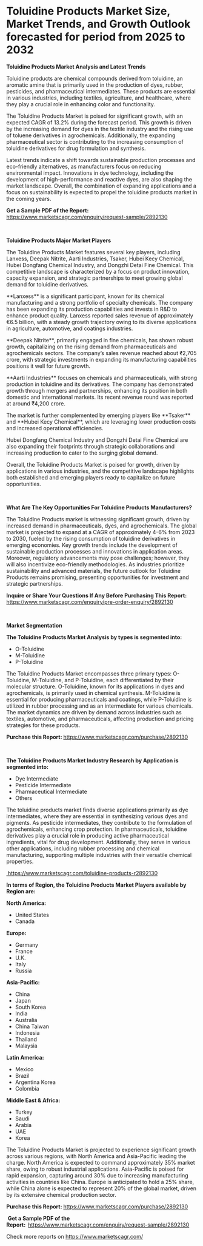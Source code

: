 <p><h1>Toluidine Products Market Size, Market Trends, and Growth Outlook forecasted for period from 2025 to 2032</h1></p><p><strong>Toluidine Products Market Analysis and Latest Trends</strong></p>
<p><p>Toluidine products are chemical compounds derived from toluidine, an aromatic amine that is primarily used in the production of dyes, rubber, pesticides, and pharmaceutical intermediates. These products are essential in various industries, including textiles, agriculture, and healthcare, where they play a crucial role in enhancing color and functionality.</p><p>The Toluidine Products Market is poised for significant growth, with an expected CAGR of 13.2% during the forecast period. This growth is driven by the increasing demand for dyes in the textile industry and the rising use of toluene derivatives in agrochemicals. Additionally, the expanding pharmaceutical sector is contributing to the increasing consumption of toluidine derivatives for drug formulation and synthesis.</p><p>Latest trends indicate a shift towards sustainable production processes and eco-friendly alternatives, as manufacturers focus on reducing environmental impact. Innovations in dye technology, including the development of high-performance and reactive dyes, are also shaping the market landscape. Overall, the combination of expanding applications and a focus on sustainability is expected to propel the toluidine products market in the coming years.</p></p>
<p><strong>Get a Sample PDF of the Report:&nbsp;</strong> <a href="https://www.marketscagr.com/enquiry/request-sample/2892130?utm_campaign=2946&utm_medium=2&utm_source=Github&utm_content=ia&utm_term=15032025&utm_id=toluidine-products">https://www.marketscagr.com/enquiry/request-sample/2892130</a></p>
<p>&nbsp;</p>
<p><strong>Toluidine Products Major Market Players</strong></p>
<p><p>The Toluidine Products Market features several key players, including Lanxess, Deepak Nitrite, Aarti Industries, Tsaker, Hubei Kecy Chemical, Hubei Dongfang Chemical Industry, and Dongzhi Detai Fine Chemical. This competitive landscape is characterized by a focus on product innovation, capacity expansion, and strategic partnerships to meet growing global demand for toluidine derivatives.</p><p>**Lanxess** is a significant participant, known for its chemical manufacturing and a strong portfolio of specialty chemicals. The company has been expanding its production capabilities and invests in R&D to enhance product quality. Lanxess reported sales revenue of approximately €6.5 billion, with a steady growth trajectory owing to its diverse applications in agriculture, automotive, and coatings industries.</p><p>**Deepak Nitrite**, primarily engaged in fine chemicals, has shown robust growth, capitalizing on the rising demand from pharmaceuticals and agrochemicals sectors. The company’s sales revenue reached about ₹2,705 crore, with strategic investments in expanding its manufacturing capabilities positions it well for future growth.</p><p>**Aarti Industries** focuses on chemicals and pharmaceuticals, with strong production in toluidine and its derivatives. The company has demonstrated growth through mergers and partnerships, enhancing its position in both domestic and international markets. Its recent revenue round was reported at around ₹4,200 crore.</p><p>The market is further complemented by emerging players like **Tsaker** and **Hubei Kecy Chemical**, which are leveraging lower production costs and increased operational efficiencies. </p><p>Hubei Dongfang Chemical Industry and Dongzhi Detai Fine Chemical are also expanding their footprints through strategic collaborations and increasing production to cater to the surging global demand.</p><p>Overall, the Toluidine Products Market is poised for growth, driven by applications in various industries, and the competitive landscape highlights both established and emerging players ready to capitalize on future opportunities.</p></p>
<p>&nbsp;</p>
<p><strong>What Are The Key Opportunities For Toluidine Products Manufacturers?</strong></p>
<p><p>The Toluidine Products market is witnessing significant growth, driven by increased demand in pharmaceuticals, dyes, and agrochemicals. The global market is projected to expand at a CAGR of approximately 4-6% from 2023 to 2030, fueled by the rising consumption of toluidine derivatives in emerging economies. Key growth trends include the development of sustainable production processes and innovations in application areas. Moreover, regulatory advancements may pose challenges; however, they will also incentivize eco-friendly methodologies. As industries prioritize sustainability and advanced materials, the future outlook for Toluidine Products remains promising, presenting opportunities for investment and strategic partnerships.</p></p>
<p><strong>Inquire or Share Your Questions If Any Before Purchasing This Report:</strong> <a href="https://www.marketscagr.com/enquiry/pre-order-enquiry/2892130?utm_campaign=2946&utm_medium=2&utm_source=Github&utm_content=ia&utm_term=15032025&utm_id=toluidine-products">https://www.marketscagr.com/enquiry/pre-order-enquiry/2892130</a></p>
<p>&nbsp;</p>
<p><strong>Market Segmentation</strong></p>
<p><strong>The Toluidine Products Market Analysis by types is segmented into:</strong></p>
<p><ul><li>O-Toluidine</li><li>M-Toluidine</li><li>P-Toluidine</li></ul></p>
<p><p>The Toluidine Products Market encompasses three primary types: O-Toluidine, M-Toluidine, and P-Toluidine, each differentiated by their molecular structure. O-Toluidine, known for its applications in dyes and agrochemicals, is primarily used in chemical synthesis. M-Toluidine is essential for producing pharmaceuticals and coatings, while P-Toluidine is utilized in rubber processing and as an intermediate for various chemicals. The market dynamics are driven by demand across industries such as textiles, automotive, and pharmaceuticals, affecting production and pricing strategies for these products.</p></p>
<p><strong>Purchase this Report:&nbsp;</strong><a href="https://www.marketscagr.com/purchase/2892130?utm_campaign=2946&utm_medium=2&utm_source=Github&utm_content=ia&utm_term=15032025&utm_id=toluidine-products">https://www.marketscagr.com/purchase/2892130</a></p>
<p>&nbsp;</p>
<p><strong>The Toluidine Products Market Industry Research by Application is segmented into:</strong></p>
<p><ul><li>Dye Intermediate</li><li>Pesticide Intermediate</li><li>Pharmaceutical Intermediate</li><li>Others</li></ul></p>
<p><p>The toluidine products market finds diverse applications primarily as dye intermediates, where they are essential in synthesizing various dyes and pigments. As pesticide intermediates, they contribute to the formulation of agrochemicals, enhancing crop protection. In pharmaceuticals, toluidine derivatives play a crucial role in producing active pharmaceutical ingredients, vital for drug development. Additionally, they serve in various other applications, including rubber processing and chemical manufacturing, supporting multiple industries with their versatile chemical properties.</p></p>
<p><a href="https://www.marketscagr.com/toluidine-products-r2892130?utm_campaign=2946&utm_medium=2&utm_source=Github&utm_content=ia&utm_term=15032025&utm_id=toluidine-products">&nbsp;https://www.marketscagr.com/toluidine-products-r2892130</a></p>
<p><strong>In terms of Region, the Toluidine Products Market Players available by Region are:</strong></p>
<p>
    <p> <strong> North America: </strong>
        <ul>
            <li>United States</li>
            <li>Canada</li>
        </ul>
        </p> 
    <p> <strong> Europe: </strong>
        <ul>
            <li>Germany</li>
            <li>France</li>
            <li>U.K.</li>
            <li>Italy</li>
            <li>Russia</li>
        </ul>
        </p> 
    <p> <strong> Asia-Pacific: </strong>
        <ul>
            <li>China</li>
            <li>Japan</li>
            <li>South Korea</li>
            <li>India</li>
            <li>Australia</li>
            <li>China Taiwan</li>
            <li>Indonesia</li>
            <li>Thailand</li>
            <li>Malaysia</li>
        </ul>
        </p> 
    <p> <strong> Latin America: </strong>
        <ul>
            <li>Mexico</li>
            <li>Brazil</li>
            <li>Argentina Korea</li>
            <li>Colombia</li>
        </ul>
        </p> 
    <p> <strong> Middle East & Africa: </strong>
        <ul>
            <li>Turkey</li>
            <li>Saudi</li>
            <li>Arabia</li>
            <li>UAE</li>
            <li>Korea</li>
        </ul>
    </p>
    </p>
<p><p>The Toluidine Products Market is projected to experience significant growth across various regions, with North America and Asia-Pacific leading the charge. North America is expected to command approximately 35% market share, owing to robust industrial applications. Asia-Pacific is poised for rapid expansion, capturing around 30% due to increasing manufacturing activities in countries like China. Europe is anticipated to hold a 25% share, while China alone is expected to represent 20% of the global market, driven by its extensive chemical production sector.</p></p>
<p><strong>Purchase this Report: </strong><a href="https://www.marketscagr.com/purchase/2892130?utm_campaign=2946&utm_medium=2&utm_source=Github&utm_content=ia&utm_term=15032025&utm_id=toluidine-products">https://www.marketscagr.com/purchase/2892130</a></p>
<p>&nbsp;<strong>Get a Sample PDF of the Report:&nbsp;&nbsp;</strong><a href="https://www.marketscagr.com/enquiry/request-sample/2892130?utm_campaign=2946&utm_medium=2&utm_source=Github&utm_content=ia&utm_term=15032025&utm_id=toluidine-products">https://www.marketscagr.com/enquiry/request-sample/2892130</a></p>
<p><strong></strong></p>
<p>Check more reports on <a href="https://www.marketscagr.com/?utm_campaign=2946&utm_medium=2&utm_source=Github&utm_content=ia&utm_term=15032025&utm_id=toluidine-products">https://www.marketscagr.com/</a></p>